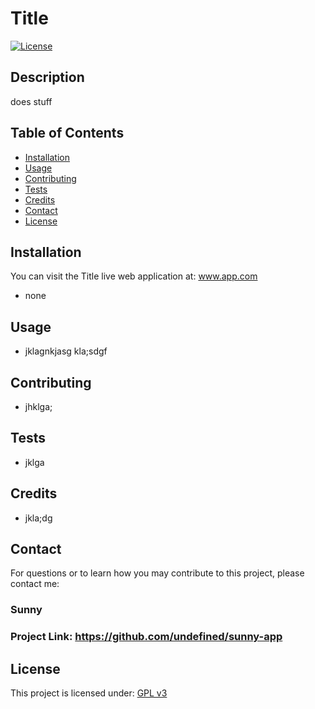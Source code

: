 # Title

[![License](https://img.shields.io/badge/License-GPL_v3-blue.svg)](https://choosealicense.com/licenses/gpl-3.0)

## Description
does stuff

## Table of Contents

- [Installation](#installation)
- [Usage](#usage)
- [Contributing](#contributing)
- [Tests](#tests)
- [Credits](#credits)
- [Contact](#contact)
- [License](#license)

## Installation

You can visit the Title live web application at: www.app.com


- none

## Usage


- jklagnkjasg
kla;sdgf


## Contributing


- jhklga;

## Tests


- jklga

## Credits


- jkla;dg

## Contact

For questions or to learn how you may contribute to this project, please contact me:

### Sunny

### Project Link: https://github.com/undefined/sunny-app

## License
This project is licensed under: [GPL v3](https://choosealicense.com/licenses/gpl-3.0)
